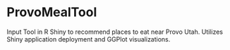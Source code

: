 # ProvoMealTool
Input Tool in R Shiny to recommend places to eat near Provo Utah.  Utilizes Shiny application deployment and GGPlot visualizations. 

